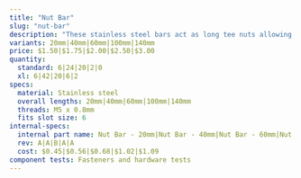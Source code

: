 ```yaml
---
title: "Nut Bar"
slug: "nut-bar"
description: "These stainless steel bars act as long tee nuts allowing M5 screws to securely hold plates, brackets, and other components to a v-slot extrusion."
variants: 20mm|40mm|60mm|100mm|140mm
price: $1.50|$1.75|$2.00|$2.50|$3.00
quantity:
  standard: 6|24|20|2|0
  xl: 6|42|20|6|2
specs:
  material: Stainless steel
  overall lengths: 20mm|40mm|60mm|100mm|140mm
  threads: M5 x 0.8mm
  fits slot size: 6
internal-specs:
  internal part name: Nut Bar - 20mm|Nut Bar - 40mm|Nut Bar - 60mm|Nut Bar - 100mm|Nut Bar - 140mm
  rev: A|A|B|A|A
  cost: $0.45|$0.56|$0.68|$1.02|$1.09
component tests: Fasteners and hardware tests
---
```

